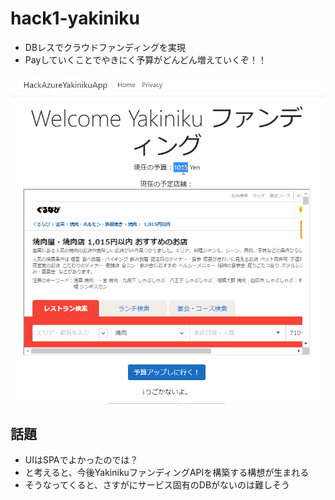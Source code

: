 # hack1-yakiniku

- DBレスでクラウドファンディングを実現
- Payしていくことでやきにく予算がどんどん増えていくぞ！！

![](docs/yakiniku.gif)

## 話題

- UIはSPAでよかったのでは？
- と考えると、今後YakinikuファンディングAPIを構築する構想が生まれる
- そうなってくると、さすがにサービス固有のDBがないのは難しそう
